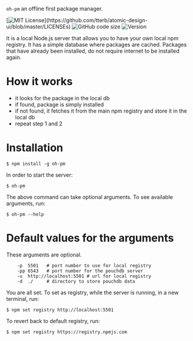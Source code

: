 ```oh-pm``` an offline first package manager.

[![MIT License](https://img.shields.io/apm/l/atomic-design-ui.svg?)](https://github.com/tterb/atomic-design-ui/blob/master/LICENSEs)
![GitHub code size](https://img.shields.io/github/languages/code-size/ndimzKM/oh-pm)
![Version](https://img.shields.io/npm/v/@ndimz/oh-pm)

It is a local Node.js server that allows you to have your own local npm registry. It has a simple database where packages are cached. Packages that have already been installed, do not require internet to be installed again.

# How it works
- it looks for the package in the local db
- if found, package is simply installed
- if not found, it fetches it from the main npm registry and store it in the local db
- repeat step 1 and 2

# Installation
```
$ npm install -g oh-pm
```
In order to start the server:
```
$ oh-pm
```
The above command can take optional arguments. To see available arguments, run:
```
$ oh-pm --help
```
# Default values for the arguments
These arguments are optional.
```
    -p  5501   # port number to use for local registry
    -pp 6543   # port number for the pouchdb server
    -u  http://localhost:5501 # url for local registry
    -d  ./     # directory to store pouchdb data

```
You are all set. To set as registry, while the server is running, in a new terminal, run:
```
$ npm set registry http://localhost:5501
```
To revert back to default registry, run:
```
$ npm set registry https://registry.npmjs.com
```
